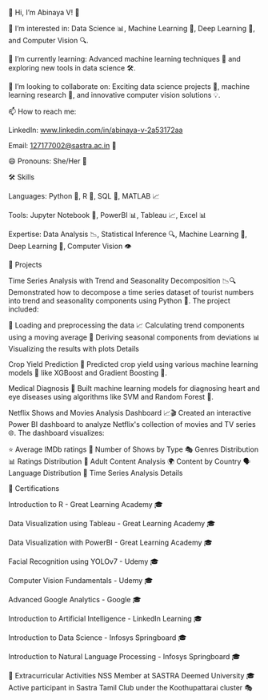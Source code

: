 👋 Hi, I’m Abinaya V! 🌟

👀 I’m interested in: Data Science 📊, Machine Learning 🤖, Deep Learning 🧠, and Computer Vision 🔍.

🌱 I’m currently learning: Advanced machine learning techniques 🚀 and exploring new tools in data science 🛠️.

💞️ I’m looking to collaborate on: Exciting data science projects 🤝, machine learning research 🔬, and innovative computer vision solutions 💡.

📫 How to reach me:

LinkedIn: www.linkedin.com/in/abinaya-v-2a53172aa

Email: 127177002@sastra.ac.in 📧

😄 Pronouns: She/Her 🌸

🛠️ Skills

Languages: Python 🐍, R 🧪, SQL 💾, MATLAB 📈

Tools: Jupyter Notebook 📓, PowerBI 📊, Tableau 📈, Excel 📊

Expertise: Data Analysis 📉, Statistical Inference 🔍, Machine Learning 🧠, Deep Learning 🤖, Computer Vision 👁️

💼 Projects

Time Series Analysis with Trend and Seasonality Decomposition 📉🔍
Demonstrated how to decompose a time series dataset of tourist numbers into trend and seasonality components using Python 🐍. The project included:

📂 Loading and preprocessing the data
📈 Calculating trend components using a moving average
🧩 Deriving seasonal components from deviations
📊 Visualizing the results with plots
Details

Crop Yield Prediction 🌾
Predicted crop yield using various machine learning models 🌟 like XGBoost and Gradient Boosting 🚀.


Medical Diagnosis 🏥
Built machine learning models for diagnosing heart and eye diseases using algorithms like SVM and Random Forest 🌟.


Netflix Shows and Movies Analysis Dashboard 📈🎬
Created an interactive Power BI dashboard to analyze Netflix's collection of movies and TV series 🌐. The dashboard visualizes:

⭐ Average IMDb ratings
🍿 Number of Shows by Type
🎭 Genres Distribution
📊 Ratings Distribution
🔞 Adult Content Analysis
🌍 Content by Country
🗣️ Language Distribution
📅 Time Series Analysis
Details

📜 Certifications

Introduction to R - Great Learning Academy 🎓

Data Visualization using Tableau - Great Learning Academy 🎓

Data Visualization with PowerBI - Great Learning Academy 🎓

Facial Recognition using YOLOv7 - Udemy 🎓

Computer Vision Fundamentals - Udemy 🎓

Advanced Google Analytics - Google 🎓

Introduction to Artificial Intelligence - LinkedIn Learning 🎓

Introduction to Data Science - Infosys Springboard 🎓

Introduction to Natural Language Processing - Infosys Springboard 🎓

🌟 Extracurricular Activities
NSS Member at SASTRA Deemed University 🎓
Active participant in Sastra Tamil Club under the Koothupattarai cluster 🎭


